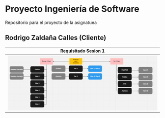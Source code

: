 # Proyecto Ingeniería de Software

Repositorio para el proyecto de la asignatuea

## Rodrigo Zaldaña Calles (Cliente)

|Requisitado Sesion 1|
|:-:|
|![Imagen](images/ContieneRed.png)|
